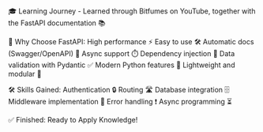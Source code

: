 🎓 Learning Journey -
Learned through Bitfumes on YouTube, together with the FastAPI documentation 📚

🚀 Why Choose FastAPI:
  High performance ⚡
  Easy to use 🛠️
  Automatic docs (Swagger/OpenAPI) 📄
  Async support ⏱️
  Dependency injection 🔗
  Data validation with Pydantic ✅
  Modern Python features 🐍
  Lightweight and modular 🧩

🛠️ Skills Gained:
  Authentication 🔒
  Routing 🛣️
  Database integration 🗄️
  Middleware implementation 🧵
  Error handling ❗
  Async programming ⏳

  ✅ Finished: Ready to Apply Knowledge!
